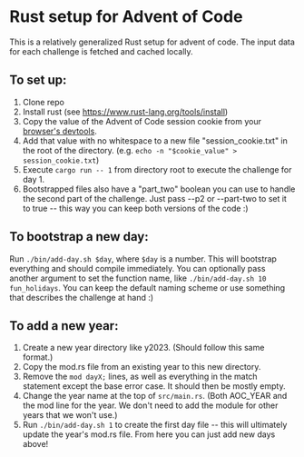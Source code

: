 # Rust setup for Advent of Code

This is a relatively generalized Rust setup for advent of code. The input data for each challenge is fetched and cached locally.

## To set up:

1. Clone repo
2. Install rust (see https://www.rust-lang.org/tools/install)
3. Copy the value of the Advent of Code session cookie from your [browser's devtools](https://developer.chrome.com/docs/devtools/storage/cookies/).
4. Add that value with no whitespace to a new file "session_cookie.txt" in the root of the directory. (e.g. `echo -n "$cookie_value" > session_cookie.txt`)
5. Execute `cargo run -- 1` from directory root to execute the challenge for day 1.
6. Bootstrapped files also have a "part_two" boolean you can use to handle the second part of the challenge. Just pass --p2 or --part-two to set it to true -- this way you can keep both versions of the code :)

## To bootstrap a new day:

Run `./bin/add-day.sh $day`, where `$day` is a number. This will bootstrap everything and should compile immediately. You can optionally pass another argument to set the function name, like `./bin/add-day.sh 10 fun_holidays`. You can keep the default naming scheme or use something that describes the challenge at hand :)

## To add a new year:

1. Create a new year directory like y2023. (Should follow this same format.)
2. Copy the mod.rs file from an existing year to this new directory.
3. Remove the `mod dayX;` lines, as well as everything in the match statement except the base error case. It should then be mostly empty.
4. Change the year name at the top of `src/main.rs`. (Both AOC_YEAR and the mod line for the year. We don't need to add the module for other years that we won't use.)
5. Run `./bin/add-day.sh 1` to create the first day file -- this will ultimately update the year's mod.rs file. From here you can just add new days above!
